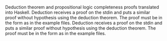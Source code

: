 Deduction theorem and propositional logic completeness proofs translated into Haskell.
Deduction receives a proof on the stdin and puts a similar proof without hypothesis using the deduction theorem.
The proof must be in the form as in the example files.
Deduction receives a proof on the stdin and puts a similar proof without hypothesis using the deduction theorem.
The proof must be in the form as in the example files.
